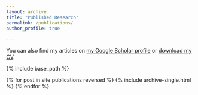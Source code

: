 ```yaml
---
layout: archive
title: "Published Research"
permalink: /publications/
author_profile: true

---
```


You can also find my articles on [my Google Scholar profile](https://scholar.google.com/citations?user=Ks-_ZlIAAAAJ&hl=en) or [download my CV](http://alex-hoagland.github.io/files/HoaglandCV_current.pdf).

{% include base_path %}

{% for post in site.publications reversed %}
  {% include archive-single.html %}
{% endfor %}
